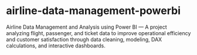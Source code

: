 # airline-data-management-powerbi
Airline Data Management and Analysis using Power BI — A project analyzing flight, passenger, and ticket data to improve operational efficiency and customer satisfaction through data cleaning, modeling, DAX calculations, and interactive dashboards.
